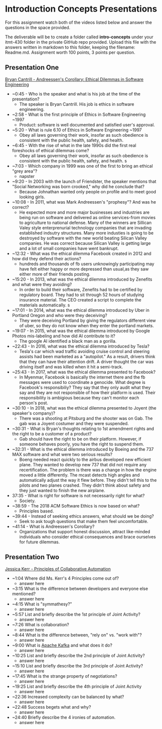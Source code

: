 # Introduction Concepts Presentations

For this assignment watch both of the videos listed below and answer the questions in the space provided.

The deliverable will be to create a folder called **intro-concepts** under your itmt-430 folder in the private GitHub repo provided.  Upload this file with the answers written in markdown to this folder, keeping the filename: Readme.md.  Assignment worth 100 points, 3 points per question.

## Presentation One

[Bryan Cantrill - Andreessen's Corollary: Ethical Dilemmas in Software Engineering](https://www.youtube.com/watch?v=0wtvQZijPzg&feature=youtu.be "Bryan Cantrill - Andreessen's Corollary: Ethical Dilemmas in Software Engineering")

* ~0:45 - Who is the speaker and what is his job at the time of the presentation?
  * The speaker is Bryan Cantrill. His job is ethics in software engineering. 
* ~2:58 - What is the first principle of Ethics in Software Engineering ~1997
  * Product: software is well documented and satisfied user's approval.
* ~5:20 - What is rule 6.10 of Ethics in Software Engineering ~1997
  * Obey all laws governing their work, insofar as such obedience is consistent with the public health, safety, and health.
* ~6:45 - With the rise of what in the late 1990s did the first real foreshocks of ethical dilemmas come?
  * Obey all laws governing their work, insofar as such obedience is consistent with the public health, safety, and health. s
* ~7:03 - Which company in 1999 was one of the first to bring an ethical "grey area"?
  * napster
* ~9:20 - In 2003 with the launch of Friendster, the speaker mentions that "Social Networking was born crooked," why did he conclude that?
  * Because Johnathan wanted only people on profile and to meet good looking girls. 
* ~10:08 - In 2011, what was Mark Andreessen's "prophesy"? And was he correct?
  * He expected more and more major businesses and industries are being run on software and delivered as online services-from movies to agriculture to national defense.
Many of the winners are Sillican Valey style enterprenurial technology companies that are invading established indsutry structures. Many more industies is going to be destroyed by software with the new world beating Silican Valley companies. 
He was correct because Silican Valley is getting large and a lot of small companies have went bankrupt. 
* ~12:32 - What was the ethical dilemma Facebook created in 2012 and how did they defend their actions?
  * hundreds and thousands of fb users unknowingly participating may have felt either happy or more depressed than usual,as they saw either more of their friends posting.
* ~15:20 -  In 2013, what was the ethical dilemma introduced by Zenefits and what were they avoiding?
  * In order to build their software, Zenefits had to be certified by regulatory board. They had to sit through 52 hours of studying insurance material. The CEO created a script to complete the materials automatically. s
* ~17:01 - In 2014, what was the ethical dilemma introduced by Uber in Portland Oregon and who were they deceiving?
  * They were deceiving Portland by giving the regulators different view of uber, so they do not know when they enter the portland markets.
* ~19:07 - In 2015, what was the ethical dilemma introduced by Google Photos mis-labeling and how did AI contribute to it?
  * The google AI identified a black man as a gorilla. 
* ~22:43 - In 2016, what was the ethical dilemma introduced by Tesla?
  * Tesla's car which wad traffic avoiding cruise control and steering assists had been marketed as a "autopilot." As a result, drivers think that they can have their attention drift. A driver thought the car was driving itself and was killed when it hit a semi-track. 
* ~25:43 - In 2017, what was the ethical dilemma presented to Facebook?
  * In Myenmar, Facebook is basically the internet there and the fb messages were used to coordinate a genocide. What degree is Facebook's responsibiliy? They say that they only audit what they say and they are not responsible of how their platform is used. Their responsibility is ambigious because they can't monitor each person's post.
* ~30:10 - In 2018, what was the ethical dilemma presented to Joyent (the speaker's company)?
  * There was a shooting at Pitsburg and the shooter was on Gab. The gab was a Joyent costumer and they were suspended.
* ~30:31 - What is Bryan's thoughts relating to 1st amendment rights and the right to be a customer of a product?
  * Gab should have the right to be on their platform. However, if someone behaves poorly, you have the right to suspend them. 
* ~32:31 - What is the ethical dilemma introduced by Boeing and the 737 MAX software and what were two serious results?
  * Boeng needed react quickly to the airbus developed new efficient plane. They wanted to develop new 737 that did not require any recertification. The problem is there was a change in how the engine moved a little differently. 
The mcast detects high angles and automatically adjust the way it flew before. They didn't tell this to the pilots and two planes crashed. They didn't think about safety and they just wanted to finish the new airplane. 
* 37:35 - What is right for software is not necessarily right for what?
  * Society. 
* ~38:59 - The 2018 ACM Software Ethics is now based on what?
  * Principles based.
* ~39:44 - Instead of seeking ethics answers, what should we be doing?
  * Seek to ask tough questions that make them feel uncomfortable. 
* ~41:14 - What is Andreessen's Corollary?
  * Organizations that support honest discussion, attract like-minded individuals who consider ethical consequences and brace ourselves for future dilemmas. 

## Presentation Two

[Jessica Kerr - Principles of Collaborative Automation](https://www.youtube.com/watch?v=JY4HPhXuWFg&feature=emb_logo "Jessica Kerr - Principles of Collaborative Automation")

* ~1:04 Where did Ms. Kerr's 4 Principles come out of?
  * answer here
* ~3:15 What is the difference between developers and everyone else mentioned?
  * answer here
* ~4:15 What is "symmathesy?"
  * answer here
* ~5:57 List and briefly describe the 1st principle of Joint Activity?
  * answer here
* ~7:26 What is collaboration?
  * answer here
* ~8:44 What is the difference between, "rely on" vs. "work with"?
  * answer here
* ~9:00 What is [Apache Kafka](http://kafka.apache.org/ "Apache Kafka") and what does it do?
  * answer here
* ~10:25 List and briefly describe the 2nd principle of Joint Activity?
  * answer here
* ~15:10 List and briefly describe the 3rd principle of Joint Activity?
  * answer here
* ~17:45 What is the strange property of negotiations?
  * answer here
* ~19:25 List and briefly describe the 4th principle of Joint Activity
  * answer here
* ~22:36 Increased complexity can be balanced by what?
  * answer here
* ~22:48 Success begets what and why?
  * answer here
* ~24:40 Briefly describe the 4 ironies of automation.
  * answer here
